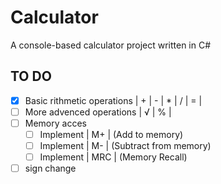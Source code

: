 # Calculator
A console-based calculator project written in C#

## TO DO

- [x] Basic rithmetic operations | + | - | * | / | = |
- [ ] More advenced operations | √ | % |
- [ ] Memory acces 
    - [ ] Implement | M+  | (Add to memory)
    - [ ] Implement | M-  | (Subtract from memory)
    - [ ] Implement | MRC | (Memory Recall)
- [ ] sign change 